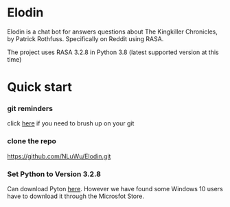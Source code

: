 Elodin
=======

Elodin is a chat bot for answers questions about The Kingkiller Chronicles, by Patrick Rothfuss. Specifically on Reddit using RASA.

The project uses RASA 3.2.8 in Python 3.8 (latest supported version at this time)

# Quick start

### git reminders
click [here](https://education.github.com/git-cheat-sheet-education.pdf) if you need to brush up on your git

### clone the repo
https://github.com/NLuWu/Elodin.git

### Set Python to Version 3.2.8
Can download Pyton [here](https://www.python.org/downloads/release/python-380/).
However we have found some Windows 10 users have to download it through the Microsfot Store.